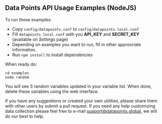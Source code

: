 ## Data Points API Usage Examples (NodeJS)

To run these examples:

* Copy `config/datapoints.conf` to `config/datapoints.local.conf`
* Fill `datapoints.local.conf` with you **API_KEY** and **SECRET_KEY** (available on *Settings* page)
* Depending on examples you want to run, fill in other approoriate information.
* Run `npm install` to install dependencies

When ready do:

```
cd examples
node random
```

You will see 3 random variables updated in your variable list.  When done, delete these variables using the web interface.

If you have any suggestions or created your own utilities, please share them with other users by submit a pull request.  If you need any help customizing data collection please feel free to e-mail support@datapoints.global, we will do our best to help.

